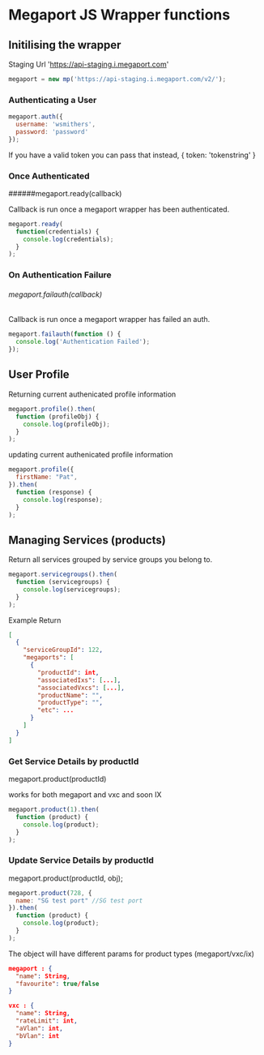 # Megaport JS Wrapper functions

## Initilising the wrapper

Staging Url 'https://api-staging.i.megaport.com'

```javascript
megaport = new mp('https://api-staging.i.megaport.com/v2/');
```

### Authenticating a User
```javascript
megaport.auth({
  username: 'wsmithers',
  password: 'password'
});

```
If you have a valid token you can pass that instead, { token: 'tokenstring' }

### Once Authenticated

######megaport.ready(callback)

Callback is run once a megaport wrapper has been authenticated.

```javascript
megaport.ready(
  function(credentials) {
    console.log(credentials);
  }
);
```

### On Authentication Failure

###### megaport.failauth(callback)

Callback is run once a megaport wrapper has failed an auth.

```javascript
megaport.failauth(function () {
  console.log('Authentication Failed');
});
```

## User Profile

Returning current authenicated profile information

```javascript
megaport.profile().then(
  function (profileObj) {
    console.log(profileObj);
  }
);
```
updating current authenicated profile information

```javascript
megaport.profile({
  firstName: "Pat",
}).then(
  function (response) {
    console.log(response);
  }
);
```


## Managing Services (products)

Return all services grouped by service groups you belong to.

```javascript
megaport.servicegroups().then(
  function (servicegroups) {
    console.log(servicegroups);
  }
);
```

Example Return

```json
[
  {
    "serviceGroupId": 122,
    "megaports": [
      {
        "productId": int,
        "associatedIxs": [...],
        "associatedVxcs": [...],
        "productName": "",
        "productType": "",
        "etc": ...
      }
    ]
  }
]
```

### Get Service Details by productId

megaport.product(productId)

works for both megaport and vxc and soon IX

```javascript
megaport.product(1).then(
  function (product) {
    console.log(product);
  }
);
```

### Update Service Details by productId

megaport.product(productId, obj);


```javascript
megaport.product(728, {
  name: "SG test port" //SG test port
}).then(
  function (product) {
    console.log(product);
  }
);
```

The object will have different params for product types (megaport/vxc/ix)

```json
megaport : {
  "name": String,
  "favourite": true/false
}
```

```json
vxc : {
  "name": String,
  "rateLimit": int,
  "aVlan": int,
  "bVlan": int
}
```


